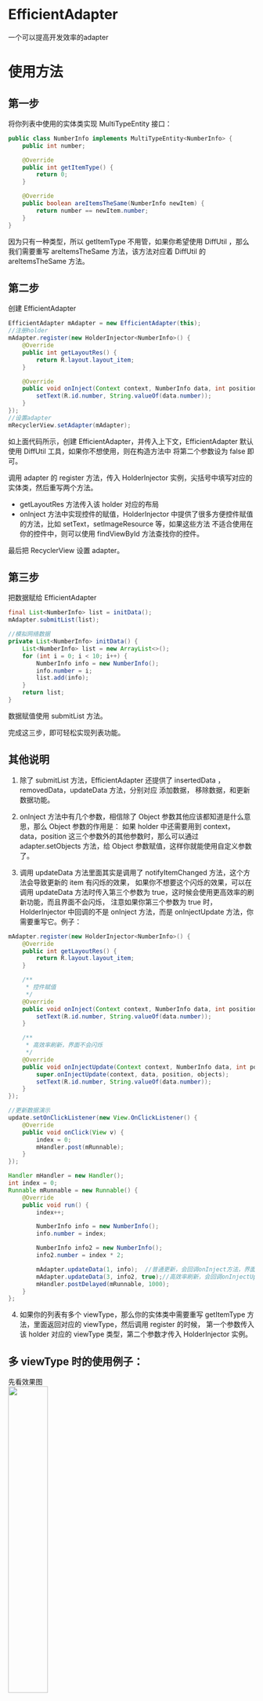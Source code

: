 # EfficientAdapter
一个可以提高开发效率的adapter

# 使用方法

## 第一步
将你列表中使用的实体类实现 MultiTypeEntity 接口：
```java
public class NumberInfo implements MultiTypeEntity<NumberInfo> {
    public int number;

    @Override
    public int getItemType() {
        return 0;
    }

    @Override
    public boolean areItemsTheSame(NumberInfo newItem) {
        return number == newItem.number;
    }
}
```
因为只有一种类型，所以 getItemType 不用管，如果你希望使用 DiffUtil ，那么我们需要重写 areItemsTheSame 方法，该方法对应着
DiffUtil 的 areItemsTheSame 方法。

## 第二步
创建 EfficientAdapter 
```java
EfficientAdapter mAdapter = new EfficientAdapter(this);
//注册holder
mAdapter.register(new HolderInjector<NumberInfo>() {
    @Override
    public int getLayoutRes() {
        return R.layout.layout_item;
    }

    @Override
    public void onInject(Context context, NumberInfo data, int position, Object... objects) {
        setText(R.id.number, String.valueOf(data.number));
    }
});
//设置adapter
mRecyclerView.setAdapter(mAdapter);
```

如上面代码所示，创建 EfficientAdapter，并传入上下文，EfficientAdapter 默认使用 DiffUtil 工具，如果你不想使用，则在构造方法中
将第二个参数设为 false 即可。

调用 adapter 的 register 方法，传入 HolderInjector 实例，尖括号中填写对应的实体类，然后重写两个方法。

- getLayoutRes 方法传入该 holder 对应的布局
- onInject 方法中实现控件的赋值，HolderInjector 中提供了很多方便控件赋值的方法，比如 setText，setImageResource 等，如果这些方法
不适合使用在你的控件中，则可以使用 findViewById 方法查找你的控件。

最后把 RecyclerView 设置 adapter。

## 第三步
把数据赋给 EfficientAdapter
```java
final List<NumberInfo> list = initData();
mAdapter.submitList(list);

//模拟网络数据
private List<NumberInfo> initData() {
    List<NumberInfo> list = new ArrayList<>();
    for (int i = 0; i < 10; i++) {
        NumberInfo info = new NumberInfo();
        info.number = i;
        list.add(info);
    }
    return list;
}
```

数据赋值使用 submitList 方法。

完成这三步，即可轻松实现列表功能。

## 其他说明
1. 除了 submitList 方法，EfficientAdapter 还提供了 insertedData ，removedData，updateData 方法，分别对应 添加数据，
移除数据，和更新数据功能。

2. onInject 方法中有几个参数，相信除了 Object 参数其他应该都知道是什么意思，那么 Object 参数的作用是：
如果 holder 中还需要用到 context，data，position 这三个参数外的其他参数时，那么可以通过 adapter.setObjects 方法，给
Object 参数赋值，这样你就能使用自定义参数了。

3. 调用 updateData 方法里面其实是调用了 notifyItemChanged 方法，这个方法会导致更新的 item 有闪烁的效果，
如果你不想要这个闪烁的效果，可以在调用 updateData 方法时传入第三个参数为 true，这时候会使用更高效率的刷新功能，而且界面不会闪烁，
注意如果你第三个参数为 true 时，HolderInjector 中回调的不是 onInject 方法，而是 onInjectUpdate 方法，你需要重写它。例子：
```java
mAdapter.register(new HolderInjector<NumberInfo>() {
    @Override
    public int getLayoutRes() {
        return R.layout.layout_item;
    }

    /**
     * 控件赋值
     */
    @Override
    public void onInject(Context context, NumberInfo data, int position, Object... objects) {
        setText(R.id.number, String.valueOf(data.number));
    }

    /**
     * 高效率刷新，界面不会闪烁
     */
    @Override
    public void onInjectUpdate(Context context, NumberInfo data, int position, Object... objects) {
        super.onInjectUpdate(context, data, position, objects);
        setText(R.id.number, String.valueOf(data.number));
    }
});

//更新数据演示
update.setOnClickListener(new View.OnClickListener() {
    @Override
    public void onClick(View v) {
        index = 0;
        mHandler.post(mRunnable);
    }
});

Handler mHandler = new Handler();
int index = 0;
Runnable mRunnable = new Runnable() {
    @Override
    public void run() {
        index++;

        NumberInfo info = new NumberInfo();
        info.number = index;

        NumberInfo info2 = new NumberInfo();
        info2.number = index * 2;

        mAdapter.updateData(1, info);  //普通更新，会回调onInject方法，界面会闪烁
        mAdapter.updateData(3, info2, true);//高效率刷新，会回调onInjectUpdate方法，界面不会闪烁
        mHandler.postDelayed(mRunnable, 1000); 
    }
};
```

4. 如果你的列表有多个 viewType，那么你的实体类中需要重写 getItemType 方法，里面返回对应的 viewType，然后调用 register 的时候，
第一个参数传入该 holder 对应的 viewType 类型，第二个参数才传入 HolderInjector 实例。

## 多 viewType 时的使用例子：
先看效果图  
<a href="art/1.png"><img src="art/1.png" width="40%"/></a>

实现上图效果你只需要这简单的代码即可：
```java
mAdapter.register(Image.TYPE_IMAGE, new HolderInjector<Image>() {
    @Override
    public int getLayoutRes() {
        return R.layout.item_image;
    }

    @Override
    public void onInject(Context context, Image data, int position, Object... objects) {
        setImageResource(R.id.imageView, data.getRes());
    }
}).register(Music.TYPE_MUSIC, new HolderInjector<Music>() {
    @Override
    public int getLayoutRes() {
        return R.layout.item_music;
    }

    @Override
    public void onInject(Context context, Music data, int position, Object... objects) {
        setText(R.id.name, data.getName());
        setImageResource(R.id.cover, data.getCoverRes());
    }
}).register(SectionHeader.TYPE_HEADER, new HolderInjector<SectionHeader>() {
    @Override
    public int getLayoutRes() {
        return R.layout.item_setion_header;
    }

    @Override
    public void onInject(Context context, SectionHeader data, int position, Object... objects) {
        setText(R.id.section_title, data.getTitle());
    }
}).register(User.TYPE_USER, new UserHolder());

// 如果holder代码太多，可以通过继承 HolderInjector 去写
private static class UserHolder extends HolderInjector<User> {

    @Override
    public int getLayoutRes() {
        return R.layout.item_user;
    }

    @Override
    public void onInject(Context context, User data, int position, Object... objects) {
        setText(R.id.name, data.getName());
        setImageResource(R.id.avatar, data.getAvatarRes());

        //如果你的控件找不到方便赋值的方法，可以通过 findViewById 去查找
        TextView phone = findViewById(R.id.phone);
        phone.setText(data.getPhone());
    }
}

//赋值
mAdapter.submitList(data);
```

全部代码都在项目中有具体例子，请自行下载体验。


感谢：  
[SlimAdapter](https://github.com/MEiDIK/SlimAdapter)  
[diffadapter](https://github.com/SilenceDut/diffadapter)  
[MultiTypeRecyclerViewAdapter](https://github.com/crazysunj/MultiTypeRecyclerViewAdapter)  



## License

```
MIT License

Copyright (c) [2018] [lizixian]

Permission is hereby granted, free of charge, to any person obtaining a copy
of this software and associated documentation files (the "Software"), to deal
in the Software without restriction, including without limitation the rights
to use, copy, modify, merge, publish, distribute, sublicense, and/or sell
copies of the Software, and to permit persons to whom the Software is
furnished to do so, subject to the following conditions:

The above copyright notice and this permission notice shall be included in all
copies or substantial portions of the Software.

THE SOFTWARE IS PROVIDED "AS IS", WITHOUT WARRANTY OF ANY KIND, EXPRESS OR
IMPLIED, INCLUDING BUT NOT LIMITED TO THE WARRANTIES OF MERCHANTABILITY,
FITNESS FOR A PARTICULAR PURPOSE AND NONINFRINGEMENT. IN NO EVENT SHALL THE
AUTHORS OR COPYRIGHT HOLDERS BE LIABLE FOR ANY CLAIM, DAMAGES OR OTHER
LIABILITY, WHETHER IN AN ACTION OF CONTRACT, TORT OR OTHERWISE, ARISING FROM,
OUT OF OR IN CONNECTION WITH THE SOFTWARE OR THE USE OR OTHER DEALINGS IN THE
SOFTWARE.
```

